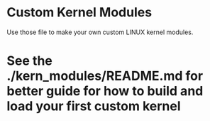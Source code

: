 # Custom Kernel Modules
Use those file to make your own custom LINUX kernel modules.
# See the ./kern_modules/README.md for better guide for how to build and load your first custom kernel
